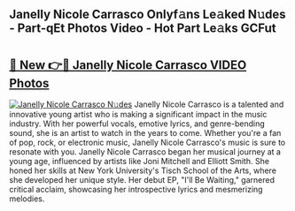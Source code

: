 ## Janelly Nicole Carrasco Onlyf𝚊ns Le𝚊ked N𝚞des - Part-qEt Photos Video - Hot Part Le𝚊ks GCFut

# <h2><a href="http://ab76573.deff.icu/?id=Janelly+Nicole+Carrasco">🔗 New 👉🔴 Janelly Nicole Carrasco VIDEO Photos</a></h2>

[![Janelly Nicole Carrasco N𝚞des](https://i.imgur.com/rIISA9y.gif)](http://ab76573.deff.icu/?id=Janelly+Nicole+Carrasco)
Janelly Nicole Carrasco is a talented and innovative young artist who is making a significant impact in the music industry. With her powerful vocals, emotive lyrics, and genre-bending sound, she is an artist to watch in the years to come. Whether you're a fan of pop, rock, or electronic music, Janelly Nicole Carrasco's music is sure to resonate with you. Janelly Nicole Carrasco began her musical journey at a young age, influenced by artists like Joni Mitchell and Elliott Smith. She honed her skills at New York University's Tisch School of the Arts, where she developed her unique style. Her debut EP, "I'll Be Waiting," garnered critical acclaim, showcasing her introspective lyrics and mesmerizing melodies.
